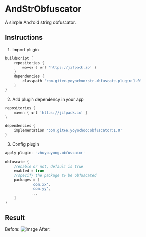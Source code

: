 # AndStrObfuscator
A simple Android string obfuscator.

## Instructions

1.  Import plugin
```gradle
buildscript {
    repositories {
        maven { url 'https://jitpack.io' }
    }
    dependencies {
        classpath 'com.gitee.yoyochoo:str-obfuscate-plugin:1.0'
    }
}
```
2.  Add plugin dependency in your app
```gradle
repositories {
    maven { url 'https://jitpack.io' }
}

dependencies {
    implementation 'com.gitee.yoyochoo:obfuscator:1.0'
}
```
3.  Config plugin
```gradle
apply plugin: 'zhuyouyong.obfuscator'

obfuscate {
    //enable or not, default is true
    enabled = true
    //specify the package to be obfuscated
    packages = [
            'com.xx',
            'com.yy',
            ...
    ]
}
```

## Result

Before:
![image](https://gitee.com/yoyochoo/str-obfuscate-plugin/blob/master/images/before.png)
After:
